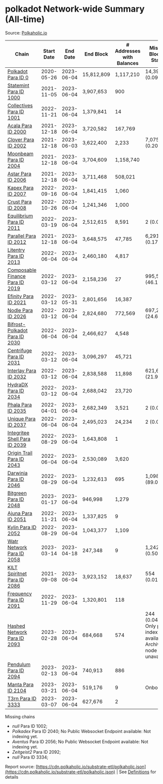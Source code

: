 # polkadot Network-wide Summary (All-time)

Source: [Polkaholic.io](https://polkaholic.io)


| Chain            | Start Date | End Date | End Block | # Addresses with Balances | Missing Blocks / Status |
| ---------------- | ---------- | ---------| --------- | ------------------------- | ----------------------- |
| [Polkadot Para ID 0](/polkadot/0-polkadot) | 2020-05-26 | 2023-06-04 | 15,812,809 |  1,117,210 | 14,399 (0.09%)  |
| [Statemint Para ID 1000](/polkadot/1000-statemint) | 2021-11-05 | 2023-06-04 | 3,907,653 |  900 |    |
| [Collectives Para ID 1001](/polkadot/1001-collectives) | 2022-11-21 | 2023-06-04 | 1,379,841 |  14 |    |
| [Acala Para ID 2000](/polkadot/2000-acala) | 2021-12-18 | 2023-06-04 | 3,720,582 |  167,769 |    |
| [Clover Para ID 2002](/polkadot/2002-clover) | 2021-12-18 | 2023-06-03 | 3,622,400 |  2,233 | 7,075 (0.20%)  |
| [Moonbeam Para ID 2004](/polkadot/2004-moonbeam) | 2021-12-18 | 2023-06-04 | 3,704,609 |  1,158,740 |    |
| [Astar Para ID 2006](/polkadot/2006-astar) | 2021-12-18 | 2023-06-04 | 3,711,468 |  508,021 |    |
| [Kapex Para ID 2007](/polkadot/2007-kapex) | 2022-09-16 | 2023-06-04 | 1,841,415 |  1,060 |    |
| [Crust Para ID 2008](/polkadot/2008-crust) | 2022-10-26 | 2023-06-04 | 1,241,346 |  1,000 |    |
| [Equilibrium Para ID 2011](/polkadot/2011-equilibrium) | 2022-03-19 | 2023-06-04 | 2,512,615 |  8,591 | 2 (0.00%)  |
| [Parallel Para ID 2012](/polkadot/2012-parallel) | 2021-12-18 | 2023-06-04 | 3,648,575 |  47,785 | 6,291 (0.17%)  |
| [Litentry Para ID 2013](/polkadot/2013-litentry) | 2022-06-04 | 2023-06-04 | 2,460,180 |  4,817 |    |
| [Composable Finance Para ID 2019](/polkadot/2019-composable) | 2022-03-12 | 2023-06-04 | 2,158,236 |  27 | 995,529 (46.13%)  |
| [Efinity Para ID 2021](/polkadot/2021-efinity) | 2022-03-12 | 2023-05-31 | 2,801,656 |  16,387 |    |
| [Nodle Para ID 2026](/polkadot/2026-nodle) | 2022-03-12 | 2023-06-04 | 2,824,680 |  772,569 | 697,249 (24.68%)  |
| [Bifrost-Polkadot Para ID 2030](/polkadot/2030-bifrost-dot) | 2022-06-04 | 2023-06-04 | 2,466,627 |  4,548 |    |
| [Centrifuge Para ID 2031](/polkadot/2031-centrifuge) | 2022-03-12 | 2023-06-04 | 3,096,297 |  45,721 |    |
| [Interlay Para ID 2032](/polkadot/2032-interlay) | 2022-03-12 | 2023-06-04 | 2,838,588 |  11,898 | 621,626 (21.90%)  |
| [HydraDX Para ID 2034](/polkadot/2034-hydradx) | 2022-03-12 | 2023-06-04 | 2,688,042 |  23,720 |    |
| [Phala Para ID 2035](/polkadot/2035-phala) | 2022-04-01 | 2023-06-04 | 2,682,349 |  3,521 | 2 (0.00%)  |
| [Unique Para ID 2037](/polkadot/2037-unique) | 2022-06-04 | 2023-06-04 | 2,495,023 |  24,234 | 2 (0.00%)  |
| [Integritee Shell Para ID 2039](/polkadot/2039-integritee-shell) | 2022-08-29 | 2023-06-04 | 1,643,808 |  1 |    |
| [Origin Trail Para ID 2043](/polkadot/2043-origintrail) | 2022-06-04 | 2023-06-04 | 2,530,089 |  3,620 |    |
| [Darwinia Para ID 2046](/polkadot/2046-darwinia) | 2022-08-29 | 2023-06-04 | 1,232,613 |  695 | 1,098,150 (89.09%)  |
| [Bitgreen Para ID 2048](/polkadot/2048-bitgreen) | 2023-01-17 | 2023-06-04 | 946,998 |  1,279 |    |
| [Ajuna Para ID 2051](/polkadot/2051-ajuna) | 2022-11-21 | 2023-06-04 | 1,337,825 |  9 |    |
| [Kylin Para ID 2052](/polkadot/2052-kylin) | 2022-08-29 | 2023-06-04 | 1,043,377 |  1,109 |    |
| [Watr Network Para ID 2058](/polkadot/2058-watr) | 2023-03-14 | 2023-04-18 | 247,348 |  9 | 1,242 (0.50%)  |
| [KILT Spiritnet Para ID 2086](/polkadot/2086-kilt) | 2021-09-08 | 2023-06-04 | 3,923,152 |  18,637 | 554 (0.01%)  |
| [Frequency Para ID 2091](/polkadot/2091-frequency) | 2022-11-29 | 2023-06-04 | 1,320,801 |  118 |    |
| [Hashed Network Para ID 2093](/polkadot/2093-hashed) | 2023-02-28 | 2023-06-04 | 684,668 |  574 | 244 (0.04%) Only partial index available: Archive node unavailable |
| [Pendulum Para ID 2094](/polkadot/2094-pendulum) | 2023-02-13 | 2023-06-04 | 740,913 |  886 |    |
| [Manta Para ID 2104](/polkadot/2104-manta) | 2023-03-21 | 2023-06-04 | 519,176 |  9 |   Onboarding |
| [T3rn Para ID 3333](/polkadot/3333-t3rn) | 2023-03-07 | 2023-06-04 | 627,676 |  2 |    |

Missing chains


* *null* Para ID 1002; 
* *Polkadex* Para ID 2040; No Public Websocket Endpoint available: Not indexing yet.
* *Aventus* Para ID 2056; No Public Websocket Endpoint available: Not indexing yet.
* *Zeitgeist2* Para ID 2092; 
* *null* Para ID 3334; 

Report source: [https://cdn.polkaholic.io/substrate-etl/polkaholic.json](https://cdn.polkaholic.io/substrate-etl/polkaholic.json) | See [Definitions](/DEFINITIONS.md) for details
